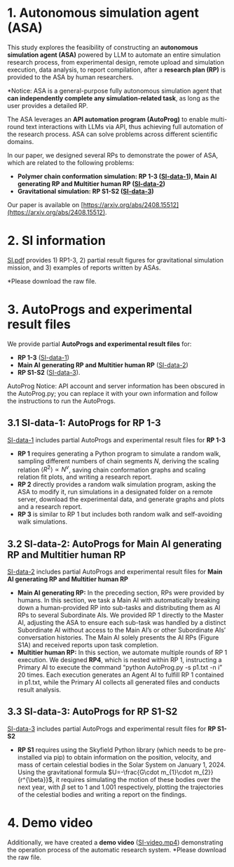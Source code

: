 # 1. Autonomous simulation agent (ASA)
This study explores the feasibility of constructing an **autonomous simulation agent (ASA)** powered by LLM to automate an entire simulation research process, from experimental design, remote upload and simulation execution, data analysis, to report compilation, after a **research plan (RP)** is provided to the ASA by human researchers. 

*Notice: ASA is a general-purpose fully autonomous simulation agent that **can independently complete any simulation-related task**, as long as the user provides a detailed RP.

The ASA leverages an **API automation program (AutoProg)** to enable multi-round text interactions with LLMs via API, thus achieving full automation of the research process. ASA can solve problems across different scientific domains. 

In our paper, we designed several RPs to demonstrate the power of ASA, which are related to the following problems:
- **Polymer chain conformation simulation: RP 1-3 ([SI-data-1](/SI-data-1)), Main AI generating RP and Multitier human RP ([SI-data-2](/SI-data-2))**
- **Gravitational simulation: RP S1-S2 ([SI-data-3](/SI-data-3))**

Our paper is available on [https://arxiv.org/abs/2408.15512](https://arxiv.org/abs/2408.15512).

# 2. SI information
[SI.pdf](SI.pdf) provides 1) RP1-3, 2) partial result figures for gravitational simulation mission, and 3) examples of reports written by ASAs.

*Please download the raw file.

# 3. AutoProgs and experimental result files
We provide partial **AutoProgs and experimental result files** for:
- **RP 1-3** ([SI-data-1](/SI-data-1))
- **Main AI generating RP and Multitier human RP** ([SI-data-2](/SI-data-2))
- **RP S1-S2** ([SI-data-3](/SI-data-3)).

AutoProg Notice: API account and server information has been obscured in the AutoProg.py; you can replace it with your own information and follow the instructions to run the AutoProgs.

## 3.1 SI-data-1: AutoProgs for RP 1-3
[SI-data-1](/SI-data-1) includes partial AutoProgs and experimental result files for **RP 1-3**
- **RP 1** requires generating a Python program to simulate a random walk, sampling different numbers of chain segments *N*, deriving the scaling relation $\left \langle R^2 \right \rangle \propto N^v$, saving chain conformation graphs and scaling relation fit plots, and writing a research report.
- **RP 2** directly provides a random walk simulation program, asking the ASA to modify it, run simulations in a designated folder on a remote server, download the experimental data, and generate graphs and plots and a research report.
- **RP 3** is similar to RP 1 but includes both random walk and self-avoiding walk simulations.

## 3.2 SI-data-2: AutoProgs for Main AI generating RP and Multitier human RP
[SI-data-2](/SI-data-2) includes partial AutoProgs and experimental result files for **Main AI generating RP and Multitier human RP**
- **Main AI generating RP:** In the preceding section, RPs were provided by humans. In this section, we task a Main AI with automatically breaking down a human-provided RP into sub-tasks and distributing them as AI RPs to several Subordinate AIs. We provided RP 1 directly to the Master AI, adjusting the ASA to ensure each sub-task was handled by a distinct Subordinate AI without access to the Main AI’s or other Subordinate AIs’ conversation histories. The Main AI solely presents the AI RPs (Figure S1A) and received reports upon task completion.
- **Multitier human RP:** In this section, we automate multiple rounds of RP 1 execution. We designed **RP4**, which is nested within RP 1, instructing a Primary AI to execute the command “python AutoProg.py -s p1.txt -n i” 20 times. Each execution generates an
Agent AI to fulfill RP 1 contained in p1.txt, while the Primary AI collects all generated files and conducts result analysis.

## 3.3 SI-data-3: AutoProgs for RP S1-S2
[SI-data-3](/SI-data-3) includes partial AutoProgs and experimental result files for **RP S1-S2**
- **RP S1** requires using the Skyfield Python library (which needs to be pre-installed via pip) to obtain information on the position, velocity, and mass of certain celestial bodies in the Solar System on January 1, 2024. Using the gravitational formula $U=-\frac{G\cdot m_{1}\cdot m_{2}}{r^{\beta}}$, it requires simulating the motion of these bodies over the next year, with $\beta$ set to 1 and 1.001 respectively, plotting the trajectories of the celestial bodies and writing a report on the findings.

# 4. Demo video
Additionally, we have created a **demo video** ([SI-video.mp4](SI-video.mp4)) demonstrating the operation process of the automatic research system.
*Please download the raw file.

